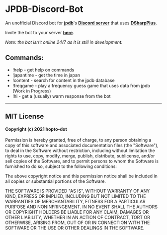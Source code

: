 # JPDB-Discord-Bot
An unofficial Discord bot for **[jpdb](https://jpdb.io/)**'s **[Discord server](https://discord.gg/dmtZdP5Ze2)** that uses **[DSharpPlus](https://github.com/DSharpPlus/DSharpPlus)**.

Invite the bot to your server **[here](https://discord.com/api/oauth2/authorize?client_id=874240645995331585&permissions=68672&scope=bot)**.

_Note: the bot isn't online 24/7 as it is still in development._

## Commands:
* !help - get help on commands
* !japantime - get the time in japan
* !content - search for content in the jpdb database
* !freqgame - play a frequency guess game that uses data from jpdb (Work in Progress)
* !hi - get a (usually) warm response from the bot


---


## MIT License

#### Copyright (c) 2021 hopto-dot

Permission is hereby granted, free of charge, to any person obtaining a copy
of this software and associated documentation files (the "Software"), to deal
in the Software without restriction, including without limitation the rights
to use, copy, modify, merge, publish, distribute, sublicense, and/or sell
copies of the Software, and to permit persons to whom the Software is
furnished to do so, subject to the following conditions:

The above copyright notice and this permission notice shall be included in all
copies or substantial portions of the Software.

THE SOFTWARE IS PROVIDED "AS IS", WITHOUT WARRANTY OF ANY KIND, EXPRESS OR
IMPLIED, INCLUDING BUT NOT LIMITED TO THE WARRANTIES OF MERCHANTABILITY,
FITNESS FOR A PARTICULAR PURPOSE AND NONINFRINGEMENT. IN NO EVENT SHALL THE
AUTHORS OR COPYRIGHT HOLDERS BE LIABLE FOR ANY CLAIM, DAMAGES OR OTHER
LIABILITY, WHETHER IN AN ACTION OF CONTRACT, TORT OR OTHERWISE, ARISING FROM,
OUT OF OR IN CONNECTION WITH THE SOFTWARE OR THE USE OR OTHER DEALINGS IN THE
SOFTWARE.
